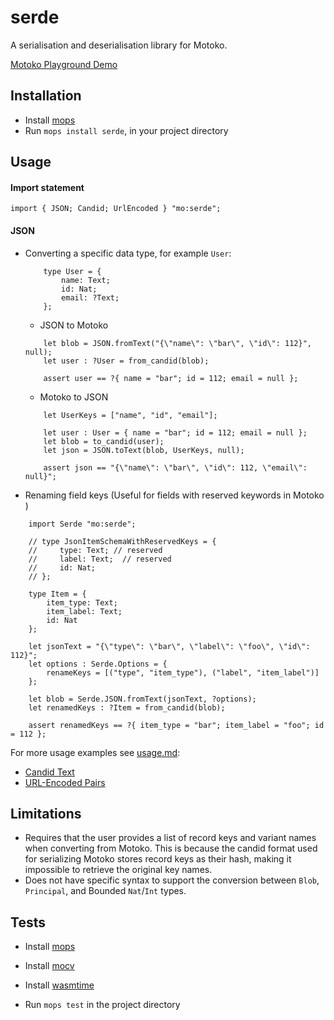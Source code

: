# serde

A serialisation and deserialisation library for Motoko.

[Motoko Playground Demo](https://m7sm4-2iaaa-aaaab-qabra-cai.raw.ic0.app/?tag=3196250840)

## Installation
- Install [mops](https://j4mwm-bqaaa-aaaam-qajbq-cai.ic0.app/#/docs/install)
- Run `mops install serde`, in your project directory

## Usage
#### Import statement 
```motoko
import { JSON; Candid; UrlEncoded } "mo:serde";
```

#### JSON

- Converting a specific data type, for example `User`:
  ```motoko
      type User = {
          name: Text;
          id: Nat;
          email: ?Text;
      };
  ```

  - JSON to Motoko
  ```motoko
      let blob = JSON.fromText("{\"name\": \"bar\", \"id\": 112}", null);
      let user : ?User = from_candid(blob);

      assert user == ?{ name = "bar"; id = 112; email = null };
  ```

  - Motoko to JSON
  ```motoko
      let UserKeys = ["name", "id", "email"];

      let user : User = { name = "bar"; id = 112; email = null };
      let blob = to_candid(user);
      let json = JSON.toText(blob, UserKeys, null);

      assert json == "{\"name\": \"bar\", \"id\": 112, \"email\": null}";
   ```

- Renaming field keys (Useful for fields with reserved keywords in Motoko )
```motoko
    import Serde "mo:serde";

    // type JsonItemSchemaWithReservedKeys = {
    //     type: Text; // reserved
    //     label: Text;  // reserved
    //     id: Nat;
    // };

    type Item = {
        item_type: Text;
        item_label: Text;
        id: Nat
    };

    let jsonText = "{\"type\": \"bar\", \"label\": \"foo\", \"id\": 112}";
    let options : Serde.Options = { 
        renameKeys = [("type", "item_type"), ("label", "item_label")] 
    };

    let blob = Serde.JSON.fromText(jsonText, ?options);
    let renamedKeys : ?Item = from_candid(blob);

    assert renamedKeys == ?{ item_type = "bar"; item_label = "foo"; id = 112 };
```
For more usage examples see [usage.md](https://github.com/NatLabs/serde/blob/main/usage.md):
- [Candid Text](https://github.com/NatLabs/serde/blob/main/usage.md#candid-text)
- [URL-Encoded Pairs](https://github.com/NatLabs/serde/blob/main/usage.md#url-encoded-pairs)
  
## Limitations
- Requires that the user provides a list of record keys and variant names when converting from Motoko. This is because the candid format used for serializing Motoko stores record keys as their hash, making it impossible to retrieve the original key names.
- Does not have specific syntax to support the conversion between `Blob`, `Principal`, and Bounded `Nat`/`Int` types.


## Tests
- Install [mops](https://j4mwm-bqaaa-aaaam-qajbq-cai.ic0.app/#/docs/install)
- Install [mocv](https://github.com/ZenVoich/mocv)
- Install [wasmtime](https://github.com/bytecodealliance/wasmtime/blob/main/README.md#wasmtime)

- Run `mops test` in the project directory